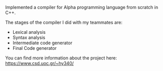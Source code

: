 Implemented a compiler for Alpha programming language from scratch in C++.  

The stages of the compiler I did with my teammates are:  
- Lexical analysis  
- Syntax analysis  
- Intermediate code generator  
- Final Code generator  

You can find more information about the project here: https://www.csd.uoc.gr/~hy340/
